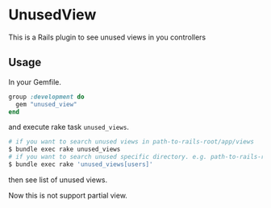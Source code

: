 # UnusedView
This is a Rails plugin to see unused views in you controllers

## Usage
In your Gemfile.

```ruby
group :development do
  gem "unused_view"
end
```

and execute rake task `unused_views`.

```sh
# if you want to search unused views in path-to-rails-root/app/views
$ bundle exec rake unused_views
# if you want to search unused specific directory. e.g. path-to-rails-root/app/views/users
$ bundle exec rake 'unused_views[users]'
```

then see list of unused views.

Now this is not support partial view.
